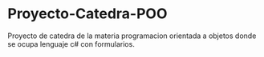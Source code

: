 # Proyecto-Catedra-POO
Proyecto de catedra de la materia programacion orientada a objetos donde se ocupa lenguaje c# con formularios.
